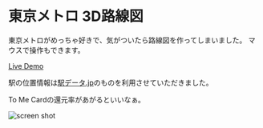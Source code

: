 東京メトロ 3D路線図
=================
東京メトロがめっちゃ好きで、気がついたら路線図を作ってしまいました。
マウスで操作もできます。

[Live Demo](http://s46.net/metro/)

駅の位置情報は[駅データ.jp](http://www.ekidata.jp/)のものを利用させていただきました。

To Me Cardの還元率があがるといいなぁ。

![screen shot](https://farm6.staticflickr.com/5577/14545593198_bc197f2044_b_d.jpg)
